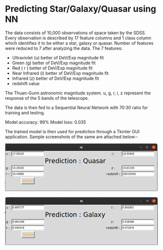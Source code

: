 # Predicting Star/Galaxy/Quasar using NN 

The data consists of 10,000 observations of space taken by the SDSS. Every observation is described by 17 feature columns and 1 class column which identifies it to be either a star, galaxy or quasar.
Number of features were reduced to 7 after analyzing the data. The 7 features:
- Ultraviolet (u) better of DeV/Exp magnitude fit
- Green (g)  better of DeV/Exp magnitude fit
- Red ( r )  better of DeV/Exp magnitude fit
- Near Infrared (i)  better of DeV/Exp magnitude fit
- Infrared (z)  better of DeV/Exp magnitude fit
- redshift value

The Thuan-Gunn astronomic magnitude system. u, g, r, i, z represent the response of the 5 bands of the telescope.

The data is then fed to a Sequential Neural Network with 70:30 ratio for training and testing.

Model accuracy: 99%
Model loss: 0.035

The trained model is then used for prediction through a Tkinter GUI application. Sample screenshots of the same are attached below:-

![ss1.png](screenshots/ss1.png?raw=true "")
\
\
![ss2.png](screenshots/ss2.png?raw=true "")


